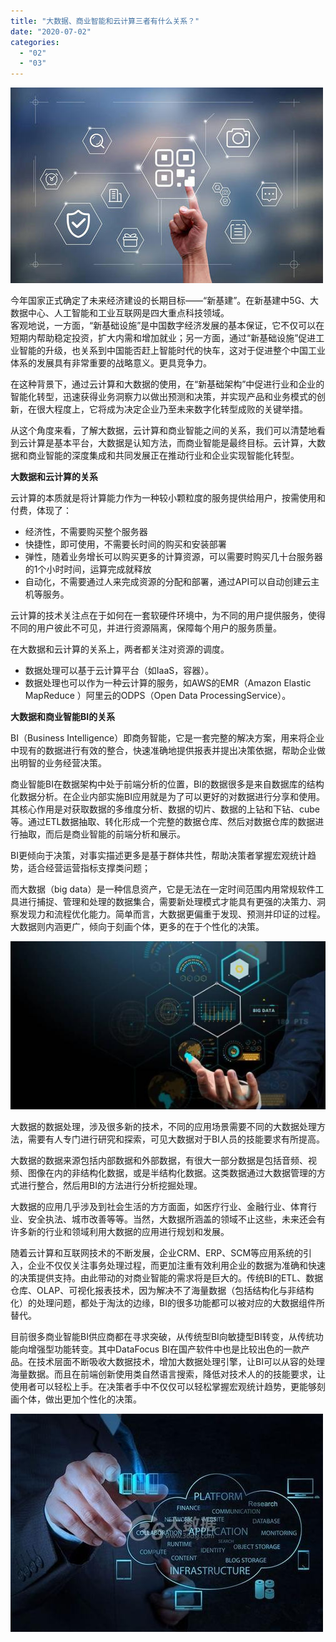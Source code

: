 ```yaml
---
title: "大数据、商业智能和云计算三者有什么关系？"
date: "2020-07-02"
categories: 
  - "02"
  - "03"
---
```


![](images/8f04f573cd5a79b379574180f9811988.jpg)

今年国家正式确定了未来经济建设的长期目标——“新基建”。在新基建中5G、大数据中心、人工智能和工业互联网是四大重点科技领域。  
客观地说，一方面，“新基础设施”是中国数字经济发展的基本保证，它不仅可以在短期内帮助稳定投资，扩大内需和增加就业；另一方面，通过“新基础设施”促进工业智能的升级，也关系到中国能否赶上智能时代的快车，这对于促进整个中国工业体系的发展具有非常重要的战略意义。更具竞争力。

在这种背景下，通过云计算和大数据的使用，在“新基础架构”中促进行业和企业的智能化转型，迅速获得业务洞察力以做出预测和决策，并实现产品和业务模式的创新，在很大程度上，它将成为决定企业乃至未来数字化转型成败的关键举措。

从这个角度来看，了解大数据，云计算和商业智能之间的关系，我们可以清楚地看到云计算是基本平台，大数据是认知方法，而商业智能是最终目标。云计算，大数据和商业智能的深度集成和共同发展正在推动行业和企业实现智能化转型。

**大数据和云计算的关系**

云计算的本质就是将计算能力作为一种较小颗粒度的服务提供给用户，按需使用和付费，体现了：

- 经济性，不需要购买整个服务器
- 快捷性，即可使用，不需要长时间的购买和安装部署
- 弹性，随着业务增长可以购买更多的计算资源，可以需要时购买几十台服务器的1个小时时间，运算完成就释放
- 自动化，不需要通过人来完成资源的分配和部署，通过API可以自动创建云主机等服务。

云计算的技术关注点在于如何在一套软硬件环境中，为不同的用户提供服务，使得不同的用户彼此不可见，并进行资源隔离，保障每个用户的服务质量。

在大数据和云计算的关系上，两者都关注对资源的调度。

- 数据处理可以基于云计算平台（如IaaS，容器）。
- 数据处理也可以作为一种云计算的服务，如AWS的EMR（Amazon Elastic MapReduce ）阿里云的ODPS（Open Data ProcessingService）。

**大数据和商业智能BI的关系**

BI（Business Intelligence）即商务智能，它是一套完整的解决方案，用来将企业中现有的数据进行有效的整合，快速准确地提供报表并提出决策依据，帮助企业做出明智的业务经营决策。

商业智能BI在数据架构中处于前端分析的位置，BI的数据很多是来自数据库的结构化数据分析。在企业内部实施BI应用就是为了可以更好的对数据进行分享和使用。其核心作用是对获取数据的多维度分析、数据的切片、数据的上钻和下钻、cube等。通过ETL数据抽取、转化形成一个完整的数据仓库、然后对数据仓库的数据进行抽取，而后是商业智能的前端分析和展示。

BI更倾向于决策，对事实描述更多是基于群体共性，帮助决策者掌握宏观统计趋势，适合经营运营指标支撑类问题；

而大数据（big data）是一种信息资产，它是无法在一定时间范围内用常规软件工具进行捕捉、管理和处理的数据集合，需要新处理模式才能具有更强的决策力、洞察发现力和流程优化能力。简单而言，大数据更偏重于发现、预测并印证的过程。大数据则内涵更广，倾向于刻画个体，更多的在于个性化的决策。

![](images/95c284a402d99595262b0ef70996a693.jpg)

大数据的数据处理，涉及很多新的技术，不同的应用场景需要不同的大数据处理方法，需要有人专门进行研究和探索，可见大数据对于BI人员的技能要求有所提高。

大数据的数据来源包括内部数据和外部数据，有很大一部分数据是包括音频、视频、图像在内的非结构化数据，或是半结构化数据。这类数据通过大数据管理的方式进行整合，然后用BI的方法进行分析挖掘处理。

大数据的应用几乎涉及到社会生活的方方面面，如医疗行业、金融行业、体育行业、安全执法、城市改善等等。当然，大数据所涵盖的领域不止这些，未来还会有许多新的行业和领域利用大数据的应用进行规划和发展。

随着云计算和互联网技术的不断发展，企业CRM、ERP、SCM等应用系统的引入，企业不仅仅关注事务处理过程，而更加注重有效利用企业的数据为准确和快速的决策提供支持。由此带动的对商业智能的需求将是巨大的。传统BI的ETL、数据仓库、OLAP、可视化报表技术，因为解决不了海量数据（包括结构化与非结构化）的处理问题，都处于淘汰的边缘，BI的很多功能都可以被对应的大数据组件所替代。

目前很多商业智能BI供应商都在寻求突破，从传统型BI向敏捷型BI转变，从传统功能向增强型功能转变。其中DataFocus BI在国产软件中也是比较出色的一款产品。在技术层面不断吸收大数据技术，增加大数据处理引擎，让BI可以从容的处理海量数据。而且在前端创新使用类自然语言搜索，降低对技术人的的技能要求，让使用者可以轻松上手。在决策者手中不仅仅可以轻松掌握宏观统计趋势，更能够刻画个体，做出更加个性化的决策。

![](images/c5176919f3de72a0d16687e8a682b6b3.jpg)

​
